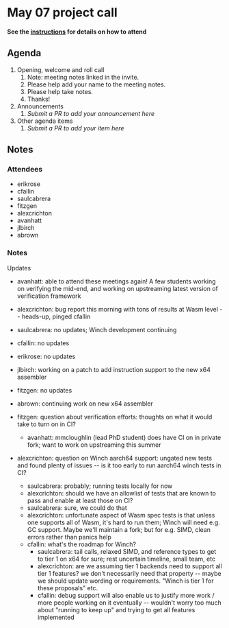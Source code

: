 # May 07 project call

**See the [instructions](../README.md) for details on how to attend**

## Agenda
1. Opening, welcome and roll call
    1. Note: meeting notes linked in the invite.
    1. Please help add your name to the meeting notes.
    1. Please help take notes.
    1. Thanks!
1. Announcements
    1. _Submit a PR to add your announcement here_
1. Other agenda items
    1. _Submit a PR to add your item here_

## Notes

### Attendees

- erikrose
- cfallin
- saulcabrera
- fitzgen
- alexcrichton
- avanhatt
- jlbirch
- abrown

### Notes

Updates
- avanhatt: able to attend these meetings again! A few students working on
  verifying the mid-end, and working on upstreaming latest version of
  verification framework
- alexcrichton: bug report this morning with tons of results at Wasm level --
  heads-up, pinged cfallin
- saulcabrera: no updates; Winch development continuing
- cfallin: no updates
- erikrose: no updates
- jlbirch: working on a patch to add instruction support to the new x64
  assembler
- fitzgen: no updates
- abrown: continuing work on new x64 assembler

- fitzgen: question about verification efforts: thoughts on what it would take
  to turn on in CI?
  - avanhatt: mmcloughlin (lead PhD student) does have CI on in private fork;
    want to work on upstreaming this summer

- alexcrichton: question on Winch aarch64 support: ungated new tests and found
  plenty of issues -- is it too early to run aarch64 winch tests in CI?
  - saulcabrera: probably; running tests locally for now
  - alexcrichton: should we have an allowlist of tests that are known to pass
    and enable at least those on CI?
  - saulcabrera: sure, we could do that
  - alexcrichton: unfortunate aspect of Wasm spec tests is that unless one
    supports all of Wasm, it's hard to run them; Winch will need e.g. GC
    support. Maybe we'll maintain a fork; but for e.g. SIMD, clean errors
    rather than panics help
  - cfallin: what's the roadmap for Winch?
    - saulcabrera: tail calls, relaxed SIMD, and reference types to get to tier
      1 on x64 for sure; rest uncertain timeline, small team, etc
    - alexcrichton: are we assuming tier 1 backends need to support all tier 1
      features? we don't necessarily need that property -- maybe we should
      update wording or requirements. "Winch is tier 1 for these proposals"
      etc.
    - cfallin: debug support will also enable us to justify more work / more
      people working on it eventually -- wouldn't worry too much about "running
      to keep up" and trying to get all features implemented

